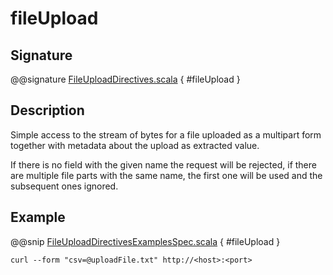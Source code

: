 # fileUpload

## Signature

@@signature [FileUploadDirectives.scala]($akka-http$/akka-http/src/main/scala/akka/http/scaladsl/server/directives/FileUploadDirectives.scala) { #fileUpload }

## Description

Simple access to the stream of bytes for a file uploaded as a multipart form together with metadata
about the upload as extracted value.

If there is no field with the given name the request will be rejected, if there are multiple file parts
with the same name, the first one will be used and the subsequent ones ignored.

## Example

@@snip [FileUploadDirectivesExamplesSpec.scala]($test$/scala/docs/http/scaladsl/server/directives/FileUploadDirectivesExamplesSpec.scala) { #fileUpload }

```
curl --form "csv=@uploadFile.txt" http://<host>:<port>
```